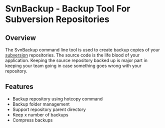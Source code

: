 # SvnBackup - Backup Tool For Subversion Repositories #

## Overview ##

The SvnBackup command line tool is used to create backup copies of your [subversion](http://subversion.tigris.org/) repositories. The source code is the life blood of your application. Keeping the source repository backed up is major part in keeping your team going in case something goes wrong with your repository.

## Features ##

  * Backup repository using hotcopy command
  * Backup folder management
  * Support repository parent directory
  * Keep x number of backups
  * Compress backups